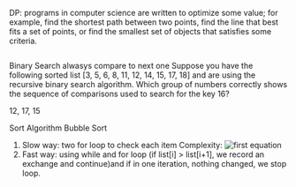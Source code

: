 DP: programs in computer science are written to optimize some value; for example, find the shortest path between two points, find the line that best fits a set of points, or find the smallest set of objects that satisfies some criteria. 

```python

```

Binary Search alwasys compare to next one
Suppose you have the following sorted list [3, 5, 6, 8, 11, 12, 14, 15, 17, 18] and are using the recursive binary search algorithm. Which group of numbers correctly shows the sequence of comparisons used to search for the key 16?

12, 17, 15


Sort Algorithm
Bubble Sort
1. Slow way: two for loop to check each item Complexity: ![first equation](http://www.sciweavers.org/upload/Tex2Img_1567921444/render.png)
2. Fast way: using while and for loop (if list[i] > list[i+1], we record an exchange and continue)and if in one iteration, nothing changed, we stop loop.
```python

```

